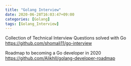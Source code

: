 ```yaml
---
title: "Golang Interview"
date: 2020-06-28T16:03:47+09:00
categories: [Golang]
tags: [Golang_Interview]
---
```


Collection of Technical Interview Questions solved with Go
 https://github.com/shomali11/go-interview

Roadmap to becoming a Go developer in 2020
 https://github.com/Alikhll/golang-developer-roadmap